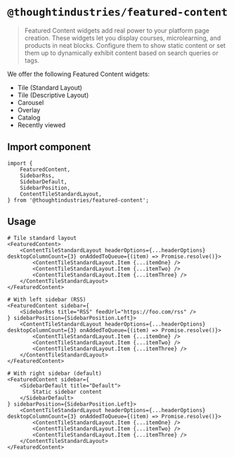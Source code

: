 # `@thoughtindustries/featured-content`

> Featured Content widgets add real power to your platform page creation. These widgets let you display courses, microlearning, and products in neat blocks. Configure them to show static content or set them up to dynamically exhibit content based on search queries or tags.

We offer the following Featured Content widgets:

- Tile (Standard Layout)
- Tile (Descriptive Layout)
- Carousel
- Overlay
- Catalog
- Recently viewed

## Import component

```
import {
    FeaturedContent,
    SidebarRss,
    SidebarDefault,
    SidebarPosition,
    ContentTileStandardLayout,
} from '@thoughtindustries/featured-content';
```

## Usage

```
# Tile standard layout
<FeaturedContent>
    <ContentTileStandardLayout headerOptions={...headerOptions} desktopColumnCount={3} onAddedToQueue={(item) => Promise.resolve()}>
        <ContentTileStandardLayout.Item {...itemOne} />
        <ContentTileStandardLayout.Item {...itemTwo} />
        <ContentTileStandardLayout.Item {...itemThree} />
    </ContentTileStandardLayout>
</FeaturedContent>

# With left sidebar (RSS)
<FeaturedContent sidebar={
    <SidebarRss title="RSS" feedUrl="https://foo.com/rss" />
} sidebarPosition={SidebarPosition.Left}>
    <ContentTileStandardLayout headerOptions={...headerOptions} desktopColumnCount={3} onAddedToQueue={(item) => Promise.resolve()}>
        <ContentTileStandardLayout.Item {...itemOne} />
        <ContentTileStandardLayout.Item {...itemTwo} />
        <ContentTileStandardLayout.Item {...itemThree} />
    </ContentTileStandardLayout>
</FeaturedContent>

# With right sidebar (default)
<FeaturedContent sidebar={
    <SidebarDefault title="Default">
        Static sidebar content
    </SidebarDefault>
} sidebarPosition={SidebarPosition.Left}>
    <ContentTileStandardLayout headerOptions={...headerOptions} desktopColumnCount={3} onAddedToQueue={(item) => Promise.resolve()}>
        <ContentTileStandardLayout.Item {...itemOne} />
        <ContentTileStandardLayout.Item {...itemTwo} />
        <ContentTileStandardLayout.Item {...itemThree} />
    </ContentTileStandardLayout>
</FeaturedContent>
```
